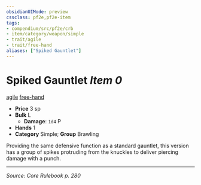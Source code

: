 ```yaml
---
obsidianUIMode: preview
cssclass: pf2e,pf2e-item
tags:
- compendium/src/pf2e/crb
- item/category/weapon/simple
- trait/agile
- trait/free-hand
aliases: ["Spiked Gauntlet"]
---
```

# Spiked Gauntlet *Item 0*  
[agile](agile.md "Agile Weapon Trait")  [free-hand](free-hand.md "Free-Hand Weapon Trait")  

- **Price** 3 sp
- **Bulk** L
  - **Damage**: `1d4` P
- **Hands** 1
- **Category** Simple; **Group** Brawling 

Providing the same defensive function as a standard gauntlet, this version has a group of spikes protruding from the knuckles to deliver piercing damage with a punch.


---
*Source: Core Rulebook p. 280*